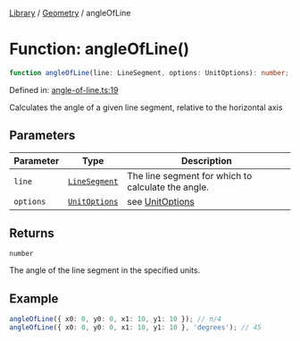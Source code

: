 <!-- markdownlint-disable -->
<!-- cspell: disable -->
[Library](../index.md) / [Geometry](./index.md) / angleOfLine

# Function: angleOfLine()

```ts
function angleOfLine(line: LineSegment, options: UnitOptions): number;
```

Defined in: [angle-of-line.ts:19](https://github.com/technobuddha/library/blob/main/src/angle-of-line.ts#L19)

Calculates the angle of a given line segment, relative to the horizontal axis

## Parameters

| Parameter | Type | Description |
| ------ | ------ | ------ |
| `line` | [`LineSegment`](LineSegment.md) | The line segment for which to calculate the angle. |
| `options` | [`UnitOptions`](UnitOptions.md) | see [UnitOptions](UnitOptions.md) |

## Returns

`number`

The angle of the line segment in the specified units.

## Example

```ts
angleOfLine({ x0: 0, y0: 0, x1: 10, y1: 10 }); // π/4
angleOfLine({ x0: 0, y0: 0, x1: 10, y1: 10 }, 'degrees'); // 45
```

